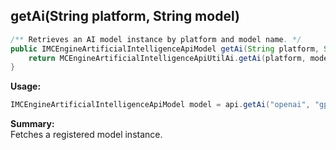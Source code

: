 ## getAi(String platform, String model)

```java
/** Retrieves an AI model instance by platform and model name. */
public IMCEngineArtificialIntelligenceApiModel getAi(String platform, String model) {
    return MCEngineArtificialIntelligenceApiUtilAi.getAi(platform, model);
}
```

**Usage:**
```java
IMCEngineArtificialIntelligenceApiModel model = api.getAi("openai", "gpt-4");
```

**Summary:**  
Fetches a registered model instance.
